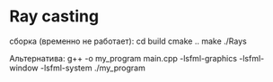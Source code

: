 # Ray casting

сборка (временно не работает):
cd build
cmake ..
make
./Rays

Альтернатива: 
g++ -o my_program main.cpp -lsfml-graphics -lsfml-window -lsfml-system
./my_program